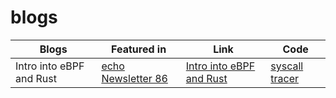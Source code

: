 # blogs
|Blogs|Featured in|Link|Code|
|-----|----|----|------------|
|Intro into eBPF and Rust|[echo Newsletter 86](https://isovalent-9197153.hs-sites.com/echo-news-episode-86-ebpf-networking-at-bytedance.-installing-cilium-on-eks) |[Intro into eBPF and Rust](https://dev.to/maheshrayas/-intro-into-ebpf-and-rust-l2m)|[syscall tracer](https://github.com/maheshrayas/blogs/tree/main/ebpf/01-intro-ebpf-rust/code/syscall-tracer)|


